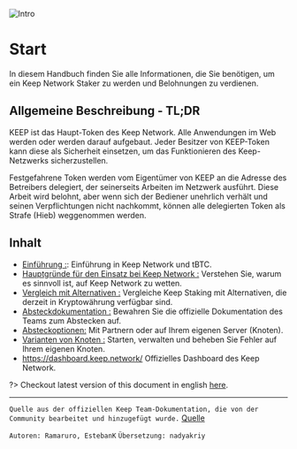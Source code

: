 ![Intro](/assets/images/keepdocgraf.jpg)


# Start
In diesem Handbuch finden Sie alle Informationen, die Sie benötigen, um ein Keep Network Staker zu werden und Belohnungen zu verdienen.

## Allgemeine Beschreibung - TL;DR
KEEP ist das Haupt-Token des Keep Network. Alle Anwendungen im Web werden oder werden darauf aufgebaut. Jeder Besitzer von KEEP-Token kann diese als Sicherheit einsetzen, um das Funktionieren des Keep-Netzwerks sicherzustellen.

Festgefahrene Token werden vom Eigentümer von KEEP an die Adresse des Betreibers delegiert, der seinerseits Arbeiten im Netzwerk ausführt. Diese Arbeit wird belohnt, aber wenn sich der Bediener unehrlich verhält und seinen Verpflichtungen nicht nachkommt, können alle delegierten Token als Strafe (Hieb) weggenommen werden.


## Inhalt

- [Einführung :](basics/intro.md): Einführung in Keep Network und tBTC.
- [Hauptgründe für den Einsatz bei Keep Network :](Reasons/reason.md) Verstehen Sie, warum es sinnvoll ist, auf Keep Network zu wetten.
- [Vergleich mit Alternativen :](compare/compareesimilar.md) Vergleiche Keep Staking mit Alternativen, die derzeit in Kryptowährung verfügbar sind.
- [Absteckdokumentation :](stakingdoc/keep101.md) Bewahren Sie die offizielle Dokumentation des Teams zum Abstecken auf.
- [Absteckoptionen:](stakingdoc/stakingoptions.md) Mit Partnern oder auf Ihrem eigenen Server (Knoten).
- [Varianten von Knoten :](Node-Operation/intro-operation.md) Starten, verwalten und beheben Sie Fehler auf Ihrem eigenen Knoten.
- https://dashboard.keep.network/ Offizielles Dashboard des Keep Network.

?> Checkout latest version of this document in english [here](https://keepdocs.github.io/#/).


---
`Quelle aus der offiziellen Keep Team-Dokumentation, die von der Community bearbeitet und hinzugefügt wurde.` [Quelle](https://keep-network.gitbook.io/staking-documentation/)

`Autoren: Ramaruro, EstebanK`
`Übersetzung: nadyakriy`
